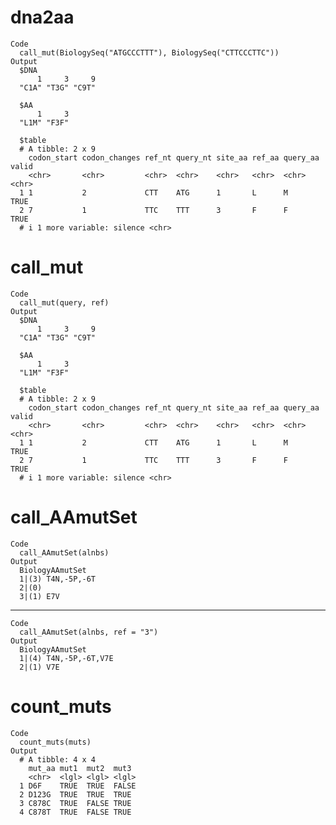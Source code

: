 # dna2aa

    Code
      call_mut(BiologySeq("ATGCCCTTT"), BiologySeq("CTTCCCTTC"))
    Output
      $DNA
          1     3     9 
      "C1A" "T3G" "C9T" 
      
      $AA
          1     3 
      "L1M" "F3F" 
      
      $table
      # A tibble: 2 x 9
        codon_start codon_changes ref_nt query_nt site_aa ref_aa query_aa valid
        <chr>       <chr>         <chr>  <chr>    <chr>   <chr>  <chr>    <chr>
      1 1           2             CTT    ATG      1       L      M        TRUE 
      2 7           1             TTC    TTT      3       F      F        TRUE 
      # i 1 more variable: silence <chr>
      

# call_mut

    Code
      call_mut(query, ref)
    Output
      $DNA
          1     3     9 
      "C1A" "T3G" "C9T" 
      
      $AA
          1     3 
      "L1M" "F3F" 
      
      $table
      # A tibble: 2 x 9
        codon_start codon_changes ref_nt query_nt site_aa ref_aa query_aa valid
        <chr>       <chr>         <chr>  <chr>    <chr>   <chr>  <chr>    <chr>
      1 1           2             CTT    ATG      1       L      M        TRUE 
      2 7           1             TTC    TTT      3       F      F        TRUE 
      # i 1 more variable: silence <chr>
      

# call_AAmutSet

    Code
      call_AAmutSet(alnbs)
    Output
      BiologyAAmutSet 
      1|(3) T4N,-5P,-6T
      2|(0) 
      3|(1) E7V

---

    Code
      call_AAmutSet(alnbs, ref = "3")
    Output
      BiologyAAmutSet 
      1|(4) T4N,-5P,-6T,V7E
      2|(1) V7E

# count_muts

    Code
      count_muts(muts)
    Output
      # A tibble: 4 x 4
        mut_aa mut1  mut2  mut3 
        <chr>  <lgl> <lgl> <lgl>
      1 D6F    TRUE  TRUE  FALSE
      2 D123G  TRUE  TRUE  TRUE 
      3 C878C  TRUE  FALSE TRUE 
      4 C878T  TRUE  FALSE TRUE 

